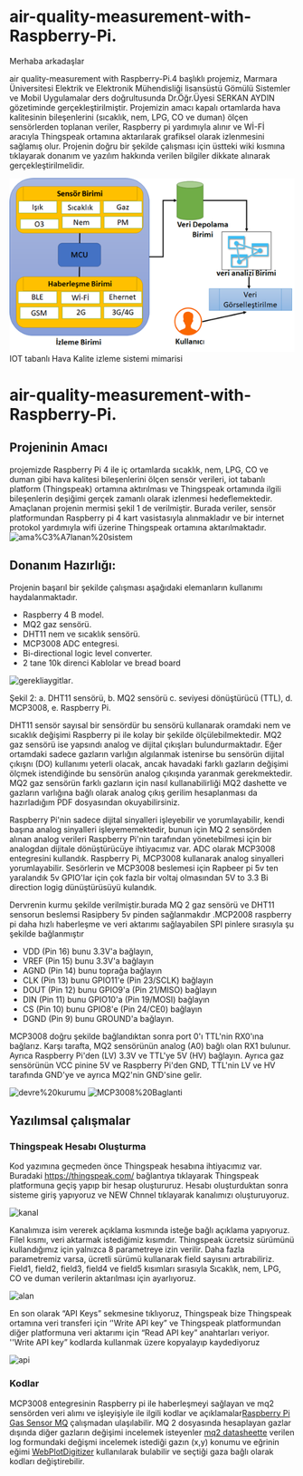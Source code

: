 # air-quality-measurement-with-Raspberry-Pi.
Merhaba arkadaşlar

air quality-measurement with Raspberry-Pi.4 başlıklı projemiz, Marmara Üniversitesi Elektrik ve Elektronik Mühendisliği lisansüstü Gömülü Sistemler ve Mobil Uygulamalar ders doğrultusunda Dr.Öğr.Üyesi SERKAN AYDIN gözetiminde gerçekleştirilmiştir. Projemizin amacı kapalı ortamlarda hava kalitesinin bileşenlerini (sıcaklık, nem, LPG, CO ve duman) ölçen sensörlerden toplanan veriler, Raspberry pi yardımıyla alınır ve Wİ-Fİ aracıyla  Thingspeak ortamına aktarılarak grafiksel olarak izlenmesini sağlamış olur. Projenin doğru bir şekilde çalışması için üstteki wiki kısmına tıklayarak donanım ve yazılım hakkında verilen bilgiler dikkate alınarak gerçekleştirilmelidir.

![izlemesistemi](https://github.com/rohullah12344/air-quality-measurement-with-Raspberry-Pi.4/blob/main/izlemesistemi.png)
 IOT tabanlı Hava Kalite izleme sistemi mimarisi

# air-quality-measurement-with-Raspberry-Pi.
## Projeninin Amacı
projemizde Raspberry Pi 4 ile iç ortamlarda sıcaklık, nem, LPG, CO ve duman gibi hava kalitesi bileşenlerini ölçen sensör verileri, iot tabanlı platform (Thingspeak) ortamına aktırılması ve Thingspeak ortamında ilgili bileşenlerin deşiğimi gerçek zamanlı olarak izlenmesi hedeflemektedir. Amaçlanan projenin mermisi şekil 1 de verilmiştir. Burada veriler, sensör platformundan Raspberry pi 4 kart vasistasıyla alınmakladır ve bir internet protokol yardımıyla wifi üzerine Thingspeak ortamına aktarılmaktadır.
![ama%C3%A7lanan%20sistem](https://github.com/rohullah12344/air-quality-measurement-with-Raspberry-Pi/blob/main/ama%C3%A7lanan%20sistem.png)
## Donanım Hazırlığı:
Projenin başarıl bir şekilde çalışması aşağıdaki elemanların kullanımı haydalanmaktadır.  
* Raspberry 4 B model.
* MQ2 gaz sensörü.
* DHT11 nem ve sıcaklık sensörü.
* MCP3008 ADC entegresi.
* Bi-directional logic level converter.
* 2 tane 10k direnci Kablolar ve bread board 

![gerekliaygitlar](https://github.com/rohullah12344/air-quality-measurement-with-Raspberry-Pi/blob/main/gerekliaygitlar.png).

Şekil 2: a. DHT11 sensörü, b. MQ2 sensörü c. seviyesi dönüştürücü (TTL), d. MCP3008, e. Raspberry Pi.

DHT11 sensör sayısal bir sensördür bu sensörü kullanarak oramdaki nem ve sıcaklık değişimi Raspberry pi ile kolay bir şekilde ölçülebilmektedir. MQ2 gaz sensörü ise yapsındı analog ve dijital çıkışları bulundurmaktadır. Eğer ortamdaki sadece gazların varlığın algılanmak istenirse bu sensörün dijital çıkışnı (DO) kullanımı yeterli olacak, ancak havadaki farklı gazların değişimi ölçmek istendiğinde bu sensörün analog çıkışında yaranmak gerekmektedir. MQ2 gaz sensörün farklı gazların için nasıl kullanabilirliği MQ2 dashette ve gazların varlığına bağlı olarak analog çıkış gerilim hesaplanması da hazırladığım PDF dosyasından okuyabilirsiniz.

Raspberry Pi'nin sadece dijital sinyalleri işleyebilir ve yorumlayabilir, kendi başına analog sinyalleri işleyememektedir, bunun için MQ 2 sensörden alınan analog verileri Raspberry Pi'nin tarafından yönetebilmesi için bir analogdan dijitale dönüştürücüye ihtiyacımız var. ADC olarak MCP3008 entegresini kullandık. Raspberry Pi, MCP3008 kullanarak analog sinyalleri yorumlayabilir. Sesörlerin ve MCP3008 beslemesi için Rapbeer pi 5v ten yaralandık 5v GPIO'lar için çok fazla bir voltaj olmasından 5V to 3.3 Bi direction logig dünüştürüsüyü kulandık.

Dervrenin kurmu şekilde verilmiştir.burada MQ 2 gaz sensörü ve DHT11 sensorun beslemsi Rasipbery 5v pinden sağlanmakdır .MCP2008 raspberry pi daha hızlı haberleşme ve veri aktarımı sağlayabilen SPI pinlere sırasıyla şu şekilde bağlanmıştır

* VDD (Pin 16) bunu 3.3V'a bağlayın,
* VREF (Pin 15) bunu 3.3V'a bağlayın
* AGND (Pin 14) bunu toprağa bağlayın
* CLK (Pin 13) bunu GPIO11'e (Pin 23/SCLK) bağlayın
* DOUT (Pin 12) bunu GPIO9'a (Pin 21/MISO) bağlayın
* DIN (Pin 11) bunu GPIO10'a (Pin 19/MOSI) bağlayın
* CS (Pin 10) bunu GPIO8'e (Pin 24/CE0) bağlayın
* DGND (Pin 9) bunu GROUND'a bağlayın.
    
 MCP3008 doğru şekilde bağlandıktan sonra port 0'ı TTL'nin RX0'ına bağlarız. Karşı tarafta, MQ2 sensörünün analog (A0) bağlı olan RX1 bulunur. Ayrıca Raspberry Pi'den (LV) 3.3V ve TTL'ye 5V (HV) bağlayın. Ayrıca gaz sensörünün VCC pinine 5V ve Raspberry Pi'den GND, TTL'nin LV ve HV tarafında GND'ye ve ayrıca MQ2'nin GND'sine gelir.
 
 ![devre%20kurumu](https://github.com/rohullah12344/air-quality-measurement-with-Raspberry-Pi/blob/main/devre%20kurumu.png) ![MCP3008%20Baglanti](https://github.com/rohullah12344/air-quality-measurement-with-Raspberry-Pi/blob/main/MCP3008%20Baglanti.png)
 
 ## Yazılımsal çalışmalar
 ### Thingspeak Hesabı Oluşturma
 
 Kod yazımına geçmeden önce Thingspeak hesabına ihtiyacımız var. Buradaki https://thingspeak.com/ bağlantıya tıklayarak Thingspeak platformuna geçiş yapıp bir hesap oluştururuz. Hesabı oluşturduktan sonra sisteme giriş yapıyoruz ve NEW Chnnel tıklayarak kanalımızı oluşturuyoruz.
 
![kanal](https://github.com/rohullah12344/air-quality-measurement-with-Raspberry-Pi/blob/main/kanal.png)
    
Kanalımıza isim vererek açıklama kısmında isteğe bağlı açıklama yapıyoruz. Filel kısmı, veri aktarmak istediğimiz kısımdır. Thingspeak ücretsiz sürümünü kullandığımız için yalnızca 8 parametreye izin verilir. Daha fazla parametremiz varsa, ücretli sürümü kullanarak field sayısını artırabiliriz. Field1, field2, field3, field4 ve field5 kısımları sırasıyla Sıcaklık, nem, LPG, CO ve duman verilerin aktarılması için ayarlıyoruz.

![alan](https://github.com/rohullah12344/air-quality-measurement-with-Raspberry-Pi/blob/main/alan.png)

En son olarak “API Keys” sekmesine tıklıyoruz, Thingspeak bize Thingspeak ortamına veri transferi için ‘'Write API key” ve Thingspeak platformundan diğer platformuna veri aktarımı için “Read API key” anahtarları veriyor. ''Write API key” kodlarda kullanmak üzere kopyalayıp kaydediyoruz

![api](https://github.com/rohullah12344/air-quality-measurement-with-Raspberry-Pi/blob/main/api.png)

 ### Kodlar
 MCP3008 entegresinin Raspberry pi ile haberleşmeyi sağlayan ve mq2 sensörden veri alımı ve işleyişiyle ile ilgili kodlar ve açıklamalar[Raspberry Pi Gas Sensor MQ](https://github.com/tutRPi/Raspberry-Pi-Gas-Sensor-MQ) çalışmadan ulaşılabilir. MQ 2 dosyasında hesaplayan gazlar dışında diğer gazların değişimi incelemek isteyenler [mq2 datasheette](https://www.google.com/searchq=mq2+datasheet+pdf&oq=mq2+da&aqs=chrome.2.69i57j69i59j0i22i30l3j69i60l3.9463j0j7&sourceid=chrome&ie=UTF-8) verilen log formundaki değişmi incelemek istediği gazın (x,y) konumu ve eğrinin eğimi [WebPlotDigitizer](https://automeris.io/WebPlotDigitizer/) kullanılarak bulabilir ve seçtiği gaza bağlı olarak kodları değiştirebilir.
 
